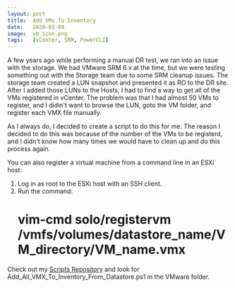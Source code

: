 ```yaml
---
layout: post
title:  Add VMs To Inventory
date:   2020-03-09
image:  vm_icon.png
tags:   [vCenter, SRM, PowerCLI]
---
```

A few years ago while performing a manual DR test, we ran into an issue with the storage. We had VMware SRM 6.x at the time, but we were testing something out with the Storage team due to some SRM cleanup issues. The storage team created a LUN snapshot and presented it as RO to the DR site. After I added those LUNs to the Hosts, I had to find a way to get all of the VMs registered in vCenter. The problem was that I had almost 50 VMs to register, and I didin't want to browse the LUN, goto the VM folder, and register each VMX file manually.

As I always do, I decided to create a script to do this for me. The reason I decided to do this was because of the number of the VMs to be registerd, and I didn't know how many times we would have to clean up and do this process again.

You can also register a virtual machine from a command line in an ESXi host:
1. Log in as root to the ESXi host with an SSH client.
2. Run the command:
    # vim-cmd solo/registervm /vmfs/volumes/datastore_name/VM_directory/VM_name.vmx

Check out my [Scripts Repository][my-scripts] and look for Add_All_VMX_To_Inventory_From_Datastore.ps1 in the VMware folder.

[my-scripts]: https://github.com/vNinjaDFW/Scripts/